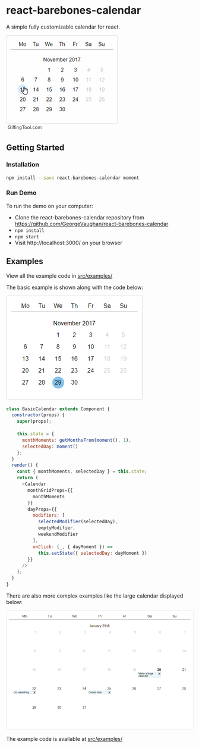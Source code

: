 # react-barebones-calendar

A simple fully customizable calendar for react.

![react-barebones-calendar demo-gif](https://raw.githubusercontent.com/GeorgeVaughan/react-barebones-calendar/master/demo.gif)

## Getting Started
### Installation

  ```sh
  npm install --save react-barebones-calendar moment
  ```

### Run Demo

To run the demo on your computer:
* Clone the react-barebones-calendar repository from https://github.com/GeorgeVaughan/react-barebones-calendar
* `npm install`
* `npm start`
* Visit http://localhost:3000/ on your browser

## Examples

View all the example code in [src/examples/](https://github.com/GeorgeVaughan/react-barebones-calendar/tree/master/src/examples)

The basic example is shown along with the code below:

![react-barebones-calendar demo-png](https://raw.githubusercontent.com/GeorgeVaughan/react-barebones-calendar/master/demo.png)

```js
class BasicCalendar extends Component {
  constructor(props) {
    super(props);

    this.state = {
      monthMoments: getMonthsFrom(moment(), 1),
      selectedDay: moment()
    };
  }
  render() {
    const { monthMoments, selectedDay } = this.state;
    return (
      <Calendar
        monthGridProps={{
          monthMoments
        }}
        dayProps={{
          modifiers: [
            selectedModifier(selectedDay),
            emptyModifier,
            weekendModifier
          ],
          onClick: (_, { dayMoment }) =>
            this.setState({ selectedDay: dayMoment })
        }}
      />
    );
  }
}
```

There are also more complex examples like the large calendar displayed below:

![react-barebones-calendar large-demo-png](https://raw.githubusercontent.com/GeorgeVaughan/react-barebones-calendar/master/large-demo.png)

The example code is available at [src/examples/](https://github.com/GeorgeVaughan/react-barebones-calendar/tree/master/src/examples)